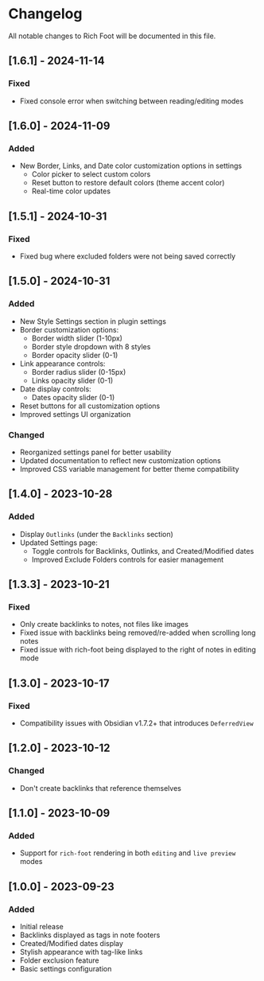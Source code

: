 # Changelog

All notable changes to Rich Foot will be documented in this file.

## [1.6.1] - 2024-11-14

### Fixed
- Fixed console error when switching between reading/editing modes

## [1.6.0] - 2024-11-09

### Added
- New Border, Links, and Date color customization options in settings
  - Color picker to select custom colors
  - Reset button to restore default colors (theme accent color)
  - Real-time color updates

## [1.5.1] - 2024-10-31

### Fixed
- Fixed bug where excluded folders were not being saved correctly

## [1.5.0] - 2024-10-31

### Added
- New Style Settings section in plugin settings
- Border customization options:
  - Border width slider (1-10px)
  - Border style dropdown with 8 styles
  - Border opacity slider (0-1)
- Link appearance controls:
  - Border radius slider (0-15px)
  - Links opacity slider (0-1)
- Date display controls:
  - Dates opacity slider (0-1)
- Reset buttons for all customization options
- Improved settings UI organization

### Changed
- Reorganized settings panel for better usability
- Updated documentation to reflect new customization options
- Improved CSS variable management for better theme compatibility

## [1.4.0] - 2023-10-28

### Added
- Display `Outlinks` (under the `Backlinks` section)
- Updated Settings page:
  - Toggle controls for Backlinks, Outlinks, and Created/Modified dates
  - Improved Exclude Folders controls for easier management

## [1.3.3] - 2023-10-21

### Fixed
- Only create backlinks to notes, not files like images
- Fixed issue with backlinks being removed/re-added when scrolling long notes
- Fixed issue with rich-foot being displayed to the right of notes in editing mode

## [1.3.0] - 2023-10-17

### Fixed
- Compatibility issues with Obsidian v1.7.2+ that introduces `DeferredView`

## [1.2.0] - 2023-10-12

### Changed
- Don't create backlinks that reference themselves

## [1.1.0] - 2023-10-09

### Added
- Support for `rich-foot` rendering in both `editing` and `live preview` modes

## [1.0.0] - 2023-09-23

### Added
- Initial release
- Backlinks displayed as tags in note footers
- Created/Modified dates display
- Stylish appearance with tag-like links
- Folder exclusion feature
- Basic settings configuration
